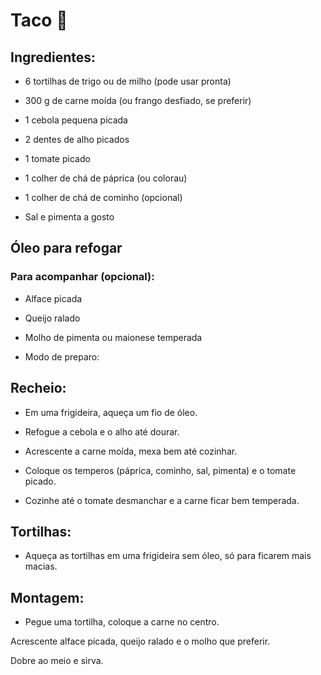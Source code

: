 # Taco 🌮

## Ingredientes:

- 6 tortilhas de trigo ou de milho (pode usar pronta)

- 300 g de carne moída (ou frango desfiado, se preferir)

- 1 cebola pequena picada

- 2 dentes de alho picados

- 1 tomate picado

- 1 colher de chá de páprica (ou colorau)

- 1 colher de chá de cominho (opcional)

- Sal e pimenta a gosto

## Óleo para refogar

### Para acompanhar (opcional):

- Alface picada

- Queijo ralado

- Molho de pimenta ou maionese temperada

- Modo de preparo:

## Recheio:

- Em uma frigideira, aqueça um fio de óleo.

- Refogue a cebola e o alho até dourar.

- Acrescente a carne moída, mexa bem até cozinhar.

- Coloque os temperos (páprica, cominho, sal, pimenta) e o tomate picado.

- Cozinhe até o tomate desmanchar e a carne ficar bem temperada.

## Tortilhas:

- Aqueça as tortilhas em uma frigideira sem óleo, só para ficarem mais macias.

## Montagem:

- Pegue uma tortilha, coloque a carne no centro.

Acrescente alface picada, queijo ralado e o molho que preferir.

Dobre ao meio e sirva.
